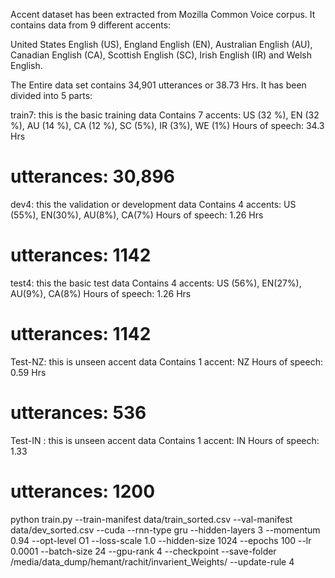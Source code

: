 Accent dataset has been extracted from Mozilla Common Voice corpus. It contains data from 9 different accents:

United States English (US), England English (EN), Australian English (AU), Canadian English (CA), Scottish English (SC), Irish English (IR) and Welsh English.

The Entire data set contains 34,901 utterances or 38.73 Hrs. It has been divided into 5 parts:

train7: this is the basic training data
Contains 7 accents: US (32 %), EN (32 %), AU (14 %), CA (12 %), SC (5%), IR (3%), WE (1%)
Hours of speech: 34.3 Hrs 
# utterances: 30,896

dev4: this the validation or development data
Contains 4 accents: US (55%), EN(30%), AU(8%), CA(7%)
Hours of speech: 1.26 Hrs 
# utterances: 1142

test4: this the basic test data
Contains 4 accents: US (56%), EN(27%), AU(9%), CA(8%)
Hours of speech: 1.26 Hrs 
# utterances: 1142

Test-NZ: this is unseen accent data
Contains 1 accent: NZ
Hours of speech: 0.59 Hrs 
# utterances: 536

Test-IN : this is unseen accent data
Contains 1 accent: IN
Hours of speech: 1.33
# utterances: 1200


python train.py --train-manifest data/train_sorted.csv --val-manifest data/dev_sorted.csv --cuda --rnn-type gru --hidden-layers 3 --momentum 0.94 --opt-level O1 --loss-scale 1.0 --hidden-size 1024 --epochs 100 --lr 0.0001  --batch-size 24 --gpu-rank 4 --checkpoint --save-folder /media/data_dump/hemant/rachit/invarient_Weights/ --update-rule 4
